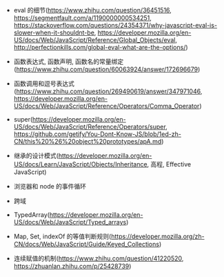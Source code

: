 * eval 的细节(https://www.zhihu.com/question/36451516, https://segmentfault.com/a/1190000000534251, https://stackoverflow.com/questions/24354371/why-javascript-eval-is-slower-when-it-shouldnt-be, https://developer.mozilla.org/en-US/docs/Web/JavaScript/Reference/Global_Objects/eval, http://perfectionkills.com/global-eval-what-are-the-options/)

* 函数表达式, 函数声明, 函数名的常量绑定(https://www.zhihu.com/question/60063924/answer/172696679)

* 函数调用和逗号表达式(https://www.zhihu.com/question/269490619/answer/347971046, https://developer.mozilla.org/en-US/docs/Web/JavaScript/Reference/Operators/Comma_Operator)

* super(https://developer.mozilla.org/en-US/docs/Web/JavaScript/Reference/Operators/super, https://github.com/getify/You-Dont-Know-JS/blob/1ed-zh-CN/this%20%26%20object%20prototypes/apA.md)

* 继承的设计模式(https://developer.mozilla.org/en-US/docs/Learn/JavaScript/Objects/Inheritance, 高程, Effective JavaScript)

* 浏览器和 node 的事件循环

* 跨域

* TypedArray(https://developer.mozilla.org/en-US/docs/Web/JavaScript/Typed_arrays)

* Map, Set, indexOf 的等值判断规则(https://developer.mozilla.org/zh-CN/docs/Web/JavaScript/Guide/Keyed_Collections)

* 连续赋值的机制(https://www.zhihu.com/question/41220520, https://zhuanlan.zhihu.com/p/25428739)

